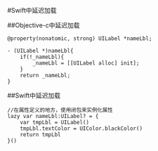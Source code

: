 #Swift中延迟加载

##Objective-c中延迟加载

	@property(nonatomic, strong) UILabel *nameLbl;
	
	- (UILabel *)nameLbl{
		if(!_nameLbl){
			_nameLbl = [[UILabel alloc] init];
		}
		return _nameLbl;
	}
	


##Swift中延迟加载

	//在属性定义的地方，使用闭包来实例化属性
	lazy var nameLbl:UILabel? = {
		var tmpLbl = UILabel()
		tmpLbl.textColor = UIColor.blackColor()
		return tmpLbl
	}()
	
	